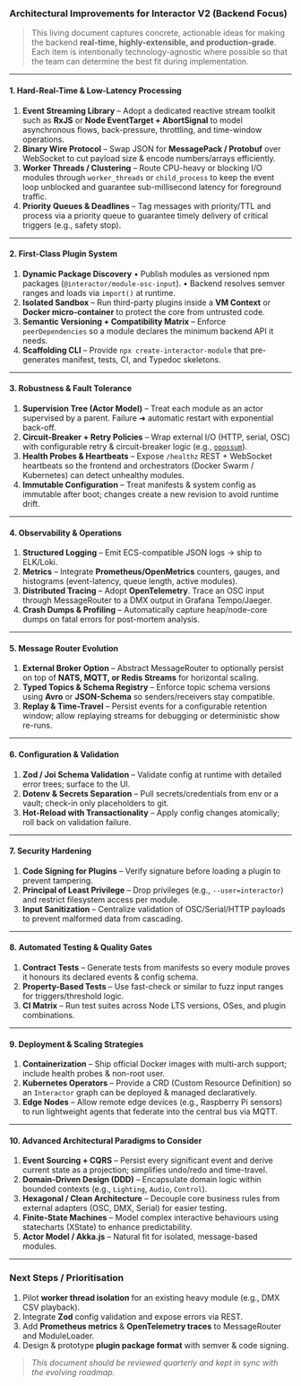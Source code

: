 ### Architectural Improvements for Interactor V2 (Backend Focus)

> This living document captures concrete, actionable ideas for making the backend **real-time, highly-extensible, and production-grade**.  Each item is intentionally technology-agnostic where possible so that the team can determine the best fit during implementation.

---

#### 1. Hard-Real-Time & Low-Latency Processing
1. **Event Streaming Library** – Adopt a dedicated reactive stream toolkit such as **RxJS** or **Node EventTarget + AbortSignal** to model asynchronous flows, back-pressure, throttling, and time-window operations.
2. **Binary Wire Protocol** – Swap JSON for **MessagePack / Protobuf** over WebSocket to cut payload size & encode numbers/arrays efficiently.
3. **Worker Threads / Clustering** – Route CPU-heavy or blocking I/O modules through `worker_threads` or `child_process` to keep the event loop unblocked and guarantee sub-millisecond latency for foreground traffic.
4. **Priority Queues & Deadlines** – Tag messages with priority/TTL and process via a priority queue to guarantee timely delivery of critical triggers (e.g., safety stop).

---

#### 2. First-Class Plugin System
1. **Dynamic Package Discovery**
   • Publish modules as versioned npm packages (`@interactor/module-osc-input`).
   • Backend resolves semver ranges and loads via `import()` at runtime.
2. **Isolated Sandbox** – Run third-party plugins inside a **VM Context** or **Docker micro-container** to protect the core from untrusted code.
3. **Semantic Versioning + Compatibility Matrix** – Enforce `peerDependencies` so a module declares the minimum backend API it needs.
4. **Scaffolding CLI** – Provide `npx create-interactor-module` that pre-generates manifest, tests, CI, and Typedoc skeletons.

---

#### 3. Robustness & Fault Tolerance
1. **Supervision Tree (Actor Model)** – Treat each module as an actor supervised by a parent.  Failure ➜ automatic restart with exponential back-off.
2. **Circuit-Breaker + Retry Policies** – Wrap external I/O (HTTP, serial, OSC) with configurable retry & circuit-breaker logic (e.g., [`opossum`](https://nodeshift.dev/opossum/)).
3. **Health Probes & Heartbeats** – Expose `/healthz` REST + WebSocket heartbeats so the frontend and orchestrators (Docker Swarm / Kubernetes) can detect unhealthy modules.
4. **Immutable Configuration** – Treat manifests & system config as immutable after boot; changes create a new revision to avoid runtime drift.

---

#### 4. Observability & Operations
1. **Structured Logging** – Emit ECS-compatible JSON logs → ship to ELK/Loki.
2. **Metrics** – Integrate **Prometheus/OpenMetrics** counters, gauges, and histograms (event-latency, queue length, active modules).
3. **Distributed Tracing** – Adopt **OpenTelemetry**.  Trace an OSC input through MessageRouter to a DMX output in Grafana Tempo/Jaeger.
4. **Crash Dumps & Profiling** – Automatically capture heap/node-core dumps on fatal errors for post-mortem analysis.

---

#### 5. Message Router Evolution
1. **External Broker Option** – Abstract MessageRouter to optionally persist on top of **NATS, MQTT, or Redis Streams** for horizontal scaling.
2. **Typed Topics & Schema Registry** – Enforce topic schema versions using **Avro** or **JSON-Schema** so senders/receivers stay compatible.
3. **Replay & Time-Travel** – Persist events for a configurable retention window; allow replaying streams for debugging or deterministic show re-runs.

---

#### 6. Configuration & Validation
1. **Zod / Joi Schema Validation** – Validate config at runtime with detailed error trees; surface to the UI.
2. **Dotenv & Secrets Separation** – Pull secrets/credentials from env or a vault; check-in only placeholders to git.
3. **Hot-Reload with Transactionality** – Apply config changes atomically; roll back on validation failure.

---

#### 7. Security Hardening
1. **Code Signing for Plugins** – Verify signature before loading a plugin to prevent tampering.
2. **Principal of Least Privilege** – Drop privileges (e.g., `--user=interactor`) and restrict filesystem access per module.
3. **Input Sanitization** – Centralize validation of OSC/Serial/HTTP payloads to prevent malformed data from cascading.

---

#### 8. Automated Testing & Quality Gates
1. **Contract Tests** – Generate tests from manifests so every module proves it honours its declared events & config schema.
2. **Property-Based Tests** – Use fast-check or similar to fuzz input ranges for triggers/threshold logic.
3. **CI Matrix** – Run test suites across Node LTS versions, OSes, and plugin combinations.

---

#### 9. Deployment & Scaling Strategies
1. **Containerization** – Ship official Docker images with multi-arch support; include health probes & non-root user.
2. **Kubernetes Operators** – Provide a CRD (Custom Resource Definition) so an `Interactor` graph can be deployed & managed declaratively.
3. **Edge Nodes** – Allow remote edge devices (e.g., Raspberry Pi sensors) to run lightweight agents that federate into the central bus via MQTT.

---

#### 10. Advanced Architectural Paradigms to Consider
1. **Event Sourcing + CQRS** – Persist every significant event and derive current state as a projection; simplifies undo/redo and time-travel.
2. **Domain-Driven Design (DDD)** – Encapsulate domain logic within bounded contexts (e.g., `Lighting`, `Audio`, `Control`).
3. **Hexagonal / Clean Architecture** – Decouple core business rules from external adapters (OSC, DMX, Serial) for easier testing.
4. **Finite-State Machines** – Model complex interactive behaviours using statecharts (XState) to enhance predictability.
5. **Actor Model / Akka.js** – Natural fit for isolated, message-based modules.

---

### Next Steps / Prioritisation
1. Pilot **worker thread isolation** for an existing heavy module (e.g., DMX CSV playback).
2. Integrate **Zod** config validation and expose errors via REST.
3. Add **Prometheus metrics** & **OpenTelemetry traces** to MessageRouter and ModuleLoader.
4. Design & prototype **plugin package format** with semver & code signing.

> _This document should be reviewed quarterly and kept in sync with the evolving roadmap._